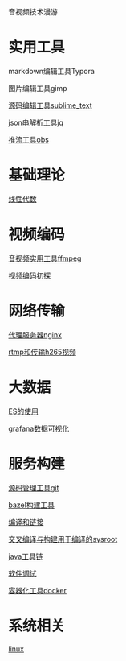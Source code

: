 音视频技术漫游

# 实用工具

markdown编辑工具Typora

图片编辑工具gimp

[源码编辑工具sublime_text](/sublime_text)

[json串解析工具jq](/jq)

[推流工具obs](/obs)

# 基础理论

[线性代数](/linearalgebra)

# 视频编码

[音视频实用工具ffmpeg](/ffmpeg)

[视频编码初探](/media)

# 网络传输

[代理服务器nginx](/nginx)

[rtmp和传输h265视频](/rtmpandh265)

# 大数据

[ES的使用](/es)

[grafana数据可视化](/grafana)

# 服务构建

[源码管理工具git](/git)

[bazel构建工具](/bazel)

[编译和链接](compileandlink.md)

[交叉编译与构建用于编译的sysroot](/sysroot)

[java工具链](/java)

[软件调试](/debug)

[容器化工具docker](/docker)

# 系统相关

[linux](/linux)
